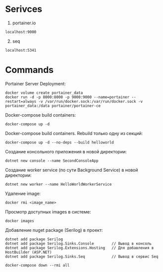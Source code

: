 # Serivces

1. portainer.io

```text
localhost:9000
```

2. seq

```text
localhost:5341
```

# Commands

Portainer Server Deployment:

```text
docker volume create portainer_data
docker run -d -p 8000:8000 -p 9000:9000 --name=portainer --restart=always -v /var/run/docker.sock:/var/run/docker.sock -v portainer_data:/data portainer/portainer-ce
```

Docker-compose build containers:

```text
docker-compose up -d
```

Docker-compose build containers. Rebuild только одну из секций:

```text
docker-compose up -d --no-deps --build helloworld
```

Создание консольного приложения в новой директории:

```text
dotnet new console --name SecondConsoleApp
```

Создание worker service (по сути Background Service) в новой директории:

```text
dotnet new worker --name HelloWorldWorkerService
```

Удаление image:

```text
docker rmi <image_name>
```

Просмотр доступных images в системе:

```text
docker images
```

Добавление nuget package (Serilog) в проект:

```text
dotnet add package Serilog
dotnet add package Serilog.Sinks.Console        // Вывод в консоль
dotnet add package Serilog.Extensions.Hosting   // Для добавления в HostBuilder (ASP.NET)
dotnet add package Serilog.Sinks.Seq            // Вывод в сервис Seq
```

```text
docker-compose down --rmi all
```
